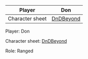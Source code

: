 

| Player          | Don                                                         |
| --------------- | ----------------------------------------------------------- |
| Character sheet | [DnDBeyond](https://www.dndbeyond.com/characters/122789632) |

Player: Don

Character sheet: [DnDBeyond](https://www.dndbeyond.com/characters/122789632)

Role: Ranged

